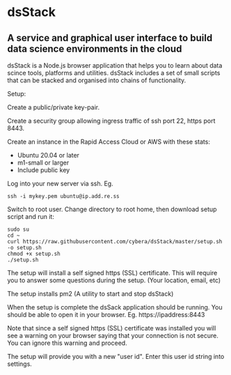 # dsStack

## A service and graphical user interface to build data science environments in the cloud

dsStack is a Node.js browser application that helps you to learn about data scince tools, platforms and utilities. dsStack includes a set of small scripts that can be stacked and organised into chains of functionality.

Setup:

Create a public/private key-pair.

Create a security group allowing ingress traffic of ssh port 22, https port 8443.

Create an instance in the Rapid Access Cloud or AWS with these stats:
* Ubuntu 20.04 or later
* m1-small or larger
* Include public key

Log into your new server via ssh. 
Eg.
```
ssh -i mykey.pem ubuntu@ip.add.re.ss
```

Switch to root user. Change directory to root home, then download setup script and run it:
```
sudo su
cd ~
curl https://raw.githubusercontent.com/cybera/dsStack/master/setup.sh -o setup.sh
chmod +x setup.sh
./setup.sh
```
The setup will install a self signed https (SSL) certificate. This will require you to answer some questions during the setup. (Your location, email, etc)

The setup installs pm2 (A utility to start and stop dsStack)

When the setup is complete the dsSack application should be running. You should be able to open it in your browser. Eg. https://ipaddress:8443

Note that since a self signed https (SSL) certificate was installed you will see a warning on your browser saying that your connection is not secure. You can ignore this warning and proceed.

The setup will provide you with a new "user id". Enter this user id string into settings. 